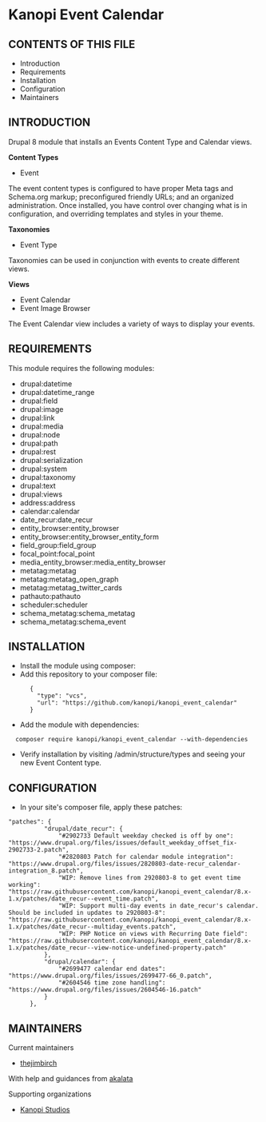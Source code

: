 # Kanopi Event Calendar


CONTENTS OF THIS FILE
---------------------

 * Introduction
 * Requirements
 * Installation
 * Configuration
 * Maintainers

INTRODUCTION
------------
Drupal 8 module that installs an Events Content Type and Calendar views.

**Content Types**

  * Event

The event content types is configured to have proper Meta tags and Schema.org
markup; preconfigured friendly URLs; and an organized administration.  Once 
installed, you have control over changing what is in configuration, and 
overriding templates and styles in your theme.

**Taxonomies**

  * Event Type

Taxonomies can be used in conjunction with events to create different views.

**Views**
  * Event Calendar
  * Event Image Browser

The Event Calendar view includes a variety of ways to display your events.

REQUIREMENTS
------------

This module requires the following modules:

  * drupal:datetime
  * drupal:datetime_range
  * drupal:field
  * drupal:image
  * drupal:link
  * drupal:media
  * drupal:node
  * drupal:path
  * drupal:rest
  * drupal:serialization
  * drupal:system
  * drupal:taxonomy
  * drupal:text
  * drupal:views
  * address:address
  * calendar:calendar
  * date_recur:date_recur
  * entity_browser:entity_browser
  * entity_browser:entity_browser_entity_form
  * field_group:field_group
  * focal_point:focal_point
  * media_entity_browser:media_entity_browser
  * metatag:metatag
  * metatag:metatag_open_graph
  * metatag:metatag_twitter_cards
  * pathauto:pathauto
  * scheduler:scheduler
  * schema_metatag:schema_metatag
  * schema_metatag:schema_event

INSTALLATION
------------

  * Install the module using composer:
  * Add this repository to your composer file:
  ```
        {
          "type": "vcs",
          "url": "https://github.com/kanopi/kanopi_event_calendar"
        }
  ```
  * Add the module with dependencies:
  ```
    composer require kanopi/kanopi_event_calendar --with-dependencies
  ```
  * Verify installation by visiting /admin/structure/types and seeing your new 
  Event Content type.

CONFIGURATION
-------------

  * In your site's composer file, apply these patches:
  ```
  "patches": {
            "drupal/date_recur": {
                "#2902733 Default weekday checked is off by one": "https://www.drupal.org/files/issues/default_weekday_offset_fix-2902733-2.patch",
                "#2820803 Patch for calendar module integration": "https://www.drupal.org/files/issues/2820803-date-recur_calendar-integration_8.patch",
                "WIP: Remove lines from 2920803-8 to get event time working": "https://raw.githubusercontent.com/kanopi/kanopi_event_calendar/8.x-1.x/patches/date_recur--event_time.patch",
                "WIP: Support multi-day events in date_recur's calendar. Should be included in updates to 2920803-8": "https://raw.githubusercontent.com/kanopi/kanopi_event_calendar/8.x-1.x/patches/date_recur--multiday_events.patch",
                "WIP: PHP Notice on views with Recurring Date field": "https://raw.githubusercontent.com/kanopi/kanopi_event_calendar/8.x-1.x/patches/date_recur--view-notice-undefined-property.patch"
            },
            "drupal/calendar": {
                "#2699477 calendar end dates": "https://www.drupal.org/files/issues/2699477-66_0.patch",
                "#2604546 time zone handling": "https://www.drupal.org/files/issues/2604546-16.patch"
            }
        },
  ```

MAINTAINERS
-----------

Current maintainers
  * [thejimbirch](https://www.drupal.org/u/thejimbirch)
  
  With help and guidances from [akalata](https://www.drupal.org/u/akalata)

Supporting organizations
  * [Kanopi Studios](https://www.kanopistudios.com)
